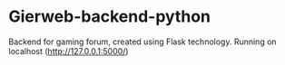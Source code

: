 # Gierweb-backend-python
Backend for gaming forum, created using Flask technology.
Running on localhost (http://127.0.0.1:5000/)
